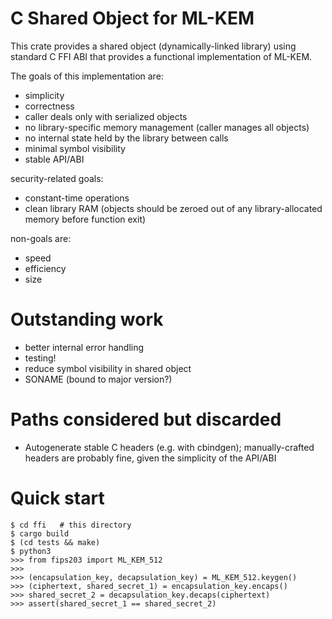 # C Shared Object for ML-KEM

This crate provides a shared object (dynamically-linked library) using standard C FFI ABI that provides a functional implementation of ML-KEM.

The goals of this implementation are:

- simplicity
- correctness
- caller deals only with serialized objects
- no library-specific memory management (caller manages all objects)
- no internal state held by the library between calls
- minimal symbol visibility
- stable API/ABI

security-related goals:

- constant-time operations
- clean library RAM (objects should be zeroed out of any library-allocated memory before function exit)

non-goals are:

- speed
- efficiency
- size

# Outstanding work

- better internal error handling
- testing!
- reduce symbol visibility in shared object
- SONAME (bound to major version?)

# Paths considered but discarded

- Autogenerate stable C headers (e.g. with cbindgen); manually-crafted headers are probably fine, given the simplicity of the API/ABI


# Quick start

~~~
$ cd ffi   # this directory
$ cargo build
$ (cd tests && make)
$ python3
>>> from fips203 import ML_KEM_512
>>> 
>>> (encapsulation_key, decapsulation_key) = ML_KEM_512.keygen()
>>> (ciphertext, shared_secret_1) = encapsulation_key.encaps()
>>> shared_secret_2 = decapsulation_key.decaps(ciphertext)
>>> assert(shared_secret_1 == shared_secret_2)
~~~